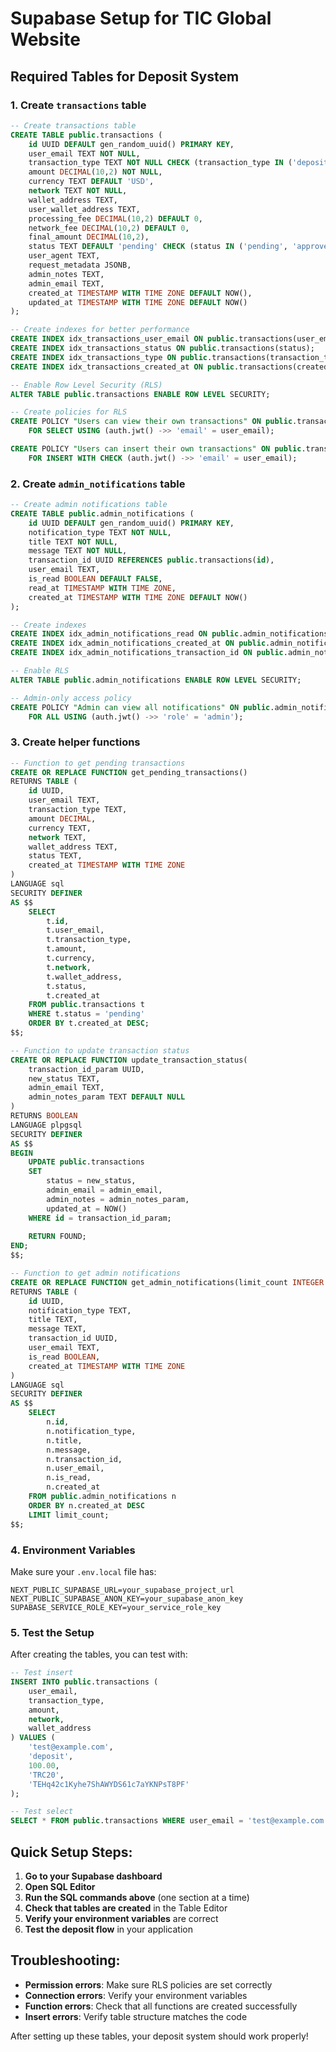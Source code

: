 # Supabase Setup for TIC Global Website

## Required Tables for Deposit System

### 1. Create `transactions` table

```sql
-- Create transactions table
CREATE TABLE public.transactions (
    id UUID DEFAULT gen_random_uuid() PRIMARY KEY,
    user_email TEXT NOT NULL,
    transaction_type TEXT NOT NULL CHECK (transaction_type IN ('deposit', 'withdrawal')),
    amount DECIMAL(10,2) NOT NULL,
    currency TEXT DEFAULT 'USD',
    network TEXT NOT NULL,
    wallet_address TEXT,
    user_wallet_address TEXT,
    processing_fee DECIMAL(10,2) DEFAULT 0,
    network_fee DECIMAL(10,2) DEFAULT 0,
    final_amount DECIMAL(10,2),
    status TEXT DEFAULT 'pending' CHECK (status IN ('pending', 'approved', 'rejected', 'completed', 'failed')),
    user_agent TEXT,
    request_metadata JSONB,
    admin_notes TEXT,
    admin_email TEXT,
    created_at TIMESTAMP WITH TIME ZONE DEFAULT NOW(),
    updated_at TIMESTAMP WITH TIME ZONE DEFAULT NOW()
);

-- Create indexes for better performance
CREATE INDEX idx_transactions_user_email ON public.transactions(user_email);
CREATE INDEX idx_transactions_status ON public.transactions(status);
CREATE INDEX idx_transactions_type ON public.transactions(transaction_type);
CREATE INDEX idx_transactions_created_at ON public.transactions(created_at);

-- Enable Row Level Security (RLS)
ALTER TABLE public.transactions ENABLE ROW LEVEL SECURITY;

-- Create policies for RLS
CREATE POLICY "Users can view their own transactions" ON public.transactions
    FOR SELECT USING (auth.jwt() ->> 'email' = user_email);

CREATE POLICY "Users can insert their own transactions" ON public.transactions
    FOR INSERT WITH CHECK (auth.jwt() ->> 'email' = user_email);
```

### 2. Create `admin_notifications` table

```sql
-- Create admin notifications table
CREATE TABLE public.admin_notifications (
    id UUID DEFAULT gen_random_uuid() PRIMARY KEY,
    notification_type TEXT NOT NULL,
    title TEXT NOT NULL,
    message TEXT NOT NULL,
    transaction_id UUID REFERENCES public.transactions(id),
    user_email TEXT,
    is_read BOOLEAN DEFAULT FALSE,
    read_at TIMESTAMP WITH TIME ZONE,
    created_at TIMESTAMP WITH TIME ZONE DEFAULT NOW()
);

-- Create indexes
CREATE INDEX idx_admin_notifications_read ON public.admin_notifications(is_read);
CREATE INDEX idx_admin_notifications_created_at ON public.admin_notifications(created_at);
CREATE INDEX idx_admin_notifications_transaction_id ON public.admin_notifications(transaction_id);

-- Enable RLS
ALTER TABLE public.admin_notifications ENABLE ROW LEVEL SECURITY;

-- Admin-only access policy
CREATE POLICY "Admin can view all notifications" ON public.admin_notifications
    FOR ALL USING (auth.jwt() ->> 'role' = 'admin');
```

### 3. Create helper functions

```sql
-- Function to get pending transactions
CREATE OR REPLACE FUNCTION get_pending_transactions()
RETURNS TABLE (
    id UUID,
    user_email TEXT,
    transaction_type TEXT,
    amount DECIMAL,
    currency TEXT,
    network TEXT,
    wallet_address TEXT,
    status TEXT,
    created_at TIMESTAMP WITH TIME ZONE
)
LANGUAGE sql
SECURITY DEFINER
AS $$
    SELECT 
        t.id,
        t.user_email,
        t.transaction_type,
        t.amount,
        t.currency,
        t.network,
        t.wallet_address,
        t.status,
        t.created_at
    FROM public.transactions t
    WHERE t.status = 'pending'
    ORDER BY t.created_at DESC;
$$;

-- Function to update transaction status
CREATE OR REPLACE FUNCTION update_transaction_status(
    transaction_id_param UUID,
    new_status TEXT,
    admin_email TEXT,
    admin_notes_param TEXT DEFAULT NULL
)
RETURNS BOOLEAN
LANGUAGE plpgsql
SECURITY DEFINER
AS $$
BEGIN
    UPDATE public.transactions
    SET 
        status = new_status,
        admin_email = admin_email,
        admin_notes = admin_notes_param,
        updated_at = NOW()
    WHERE id = transaction_id_param;
    
    RETURN FOUND;
END;
$$;

-- Function to get admin notifications
CREATE OR REPLACE FUNCTION get_admin_notifications(limit_count INTEGER DEFAULT 50)
RETURNS TABLE (
    id UUID,
    notification_type TEXT,
    title TEXT,
    message TEXT,
    transaction_id UUID,
    user_email TEXT,
    is_read BOOLEAN,
    created_at TIMESTAMP WITH TIME ZONE
)
LANGUAGE sql
SECURITY DEFINER
AS $$
    SELECT 
        n.id,
        n.notification_type,
        n.title,
        n.message,
        n.transaction_id,
        n.user_email,
        n.is_read,
        n.created_at
    FROM public.admin_notifications n
    ORDER BY n.created_at DESC
    LIMIT limit_count;
$$;
```

### 4. Environment Variables

Make sure your `.env.local` file has:

```env
NEXT_PUBLIC_SUPABASE_URL=your_supabase_project_url
NEXT_PUBLIC_SUPABASE_ANON_KEY=your_supabase_anon_key
SUPABASE_SERVICE_ROLE_KEY=your_service_role_key
```

### 5. Test the Setup

After creating the tables, you can test with:

```sql
-- Test insert
INSERT INTO public.transactions (
    user_email,
    transaction_type,
    amount,
    network,
    wallet_address
) VALUES (
    'test@example.com',
    'deposit',
    100.00,
    'TRC20',
    'TEHq42c1Kyhe7ShAWYDS61c7aYKNPsT8PF'
);

-- Test select
SELECT * FROM public.transactions WHERE user_email = 'test@example.com';
```

## Quick Setup Steps:

1. **Go to your Supabase dashboard**
2. **Open SQL Editor**
3. **Run the SQL commands above** (one section at a time)
4. **Check that tables are created** in the Table Editor
5. **Verify your environment variables** are correct
6. **Test the deposit flow** in your application

## Troubleshooting:

- **Permission errors**: Make sure RLS policies are set correctly
- **Connection errors**: Verify your environment variables
- **Function errors**: Check that all functions are created successfully
- **Insert errors**: Verify table structure matches the code

After setting up these tables, your deposit system should work properly!
